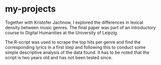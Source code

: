 # my-projects
Together with Kristofer Jachnow, I explored the differences in lexical density between music genres. 
The final paper was part of an introductory course to Digital Humanities at the University of Leipzig. 

The R-script was used to scrape the top hits per genre and find the corresponding lyrics in a first step and following this to conduct some simple descriptive analysis of the data found. 
It has to be noted that the script is two years old and has not been tested since. 

